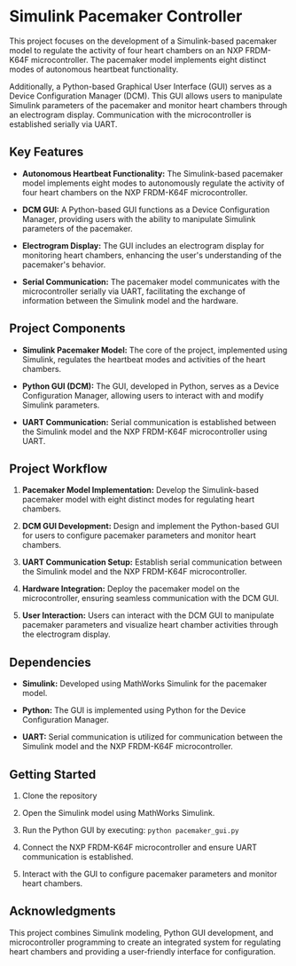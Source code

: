 # Simulink Pacemaker Controller


This project focuses on the development of a Simulink-based pacemaker model to regulate the activity of four heart chambers on an NXP FRDM-K64F microcontroller. The pacemaker model implements eight distinct modes of autonomous heartbeat functionality.

Additionally, a Python-based Graphical User Interface (GUI) serves as a Device Configuration Manager (DCM). This GUI allows users to manipulate Simulink parameters of the pacemaker and monitor heart chambers through an electrogram display. Communication with the microcontroller is established serially via UART.

## Key Features

- **Autonomous Heartbeat Functionality:** The Simulink-based pacemaker model implements eight modes to autonomously regulate the activity of four heart chambers on the NXP FRDM-K64F microcontroller.

- **DCM GUI:** A Python-based GUI functions as a Device Configuration Manager, providing users with the ability to manipulate Simulink parameters of the pacemaker.

- **Electrogram Display:** The GUI includes an electrogram display for monitoring heart chambers, enhancing the user's understanding of the pacemaker's behavior.

- **Serial Communication:** The pacemaker model communicates with the microcontroller serially via UART, facilitating the exchange of information between the Simulink model and the hardware.

## Project Components

- **Simulink Pacemaker Model:** The core of the project, implemented using Simulink, regulates the heartbeat modes and activities of the heart chambers.

- **Python GUI (DCM):** The GUI, developed in Python, serves as a Device Configuration Manager, allowing users to interact with and modify Simulink parameters.

- **UART Communication:** Serial communication is established between the Simulink model and the NXP FRDM-K64F microcontroller using UART.

## Project Workflow

1. **Pacemaker Model Implementation:** Develop the Simulink-based pacemaker model with eight distinct modes for regulating heart chambers.

2. **DCM GUI Development:** Design and implement the Python-based GUI for users to configure pacemaker parameters and monitor heart chambers.

3. **UART Communication Setup:** Establish serial communication between the Simulink model and the NXP FRDM-K64F microcontroller.

4. **Hardware Integration:** Deploy the pacemaker model on the microcontroller, ensuring seamless communication with the DCM GUI.

5. **User Interaction:** Users can interact with the DCM GUI to manipulate pacemaker parameters and visualize heart chamber activities through the electrogram display.

## Dependencies

- **Simulink:** Developed using MathWorks Simulink for the pacemaker model.

- **Python:** The GUI is implemented using Python for the Device Configuration Manager.

- **UART:** Serial communication is utilized for communication between the Simulink model and the NXP FRDM-K64F microcontroller.

## Getting Started

1. Clone the repository

2. Open the Simulink model using MathWorks Simulink.

3. Run the Python GUI by executing: `python pacemaker_gui.py`

4. Connect the NXP FRDM-K64F microcontroller and ensure UART communication is established.

5. Interact with the GUI to configure pacemaker parameters and monitor heart chambers.

## Acknowledgments

This project combines Simulink modeling, Python GUI development, and microcontroller programming to create an integrated system for regulating heart chambers and providing a user-friendly interface for configuration.
